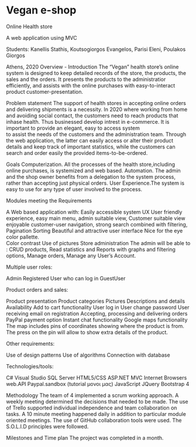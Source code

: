 # Vegan e-shop 
Online Health store 

A web application using MVC

Students: Kanellis Stathis, Koutsogiorgos Evangelos, Parisi Eleni, Poulakos Giorgos

Athens, 2020
Overview - Introduction
The “Vegan” health store’s online system is designed to keep detailed records of the store, the products, 
the sales and the orders. It presents the products to the administratior efficiently, and assists with
the online purchases with easy-to-interact product customer-presentation. 

Problem statement
The support of health stores in accepting online orders and delivering shipments is a necessity. 
In 2020 where working from home and avoiding social contact, the customers need to reach products that
inhase health. Thus businessed develop intrest in e-commerce. It is important to provide an elegant, easy to access system  
to assist the needs of the customers and the administration team. 
Through the web application, the latter can easily access or alter their product details and keep track of important statistics, 
while the customers can search and order easily the provided items-to-be-ordered. 

Goals
Computerization. All the processes of the health store,including online purchases, is systemized and web based. 
Automation. The admin and the shop owner benefits from a delegation to the system process, 
rather than accepting just physical orders. 
User Experience.The system is easy to use for any type of user involved to the process.

Modules meeting the Requirements

A Web based application with:
Easily accessible system UX
User friendly experience, 
easy main menu, 
admin suitable view, 
Customer suitable view
enjoyable customer-user navigation, 
strong search combined with filtering,
Pagination
Sorting 
Beautiful and attractive user interface
Nice for the eye color pallette.  
Color contrast
Use of pictures
Store administration 
The admin will be able to :
CRUD products, 
Read statistics and Reports with graphs and filtering options,
Manage orders, 
Manage any User’s Account. 


Multiple user roles:

Admin
Registered User who can log in
GuestUser


Product orders and sales:

Product presentation 
Product categories
Pictures
Descriptions and details
Availability
Add to cart functionality
User log in
User change password 
User receiving email on registration
Accepting, processing and delivering orders
PayPal payment option
Instant chat functionality 
Google maps functionality
The map includes pins of coordinates showing where the product is from.
The press on the pin will allow to show extra details of the product.


Other requirements:

Use of design patterns
Use of algorithms
Connection with database


Technologies/tools:

C#
Visual Studio
SQL Server
HTML5/CSS
ASP.NET MVC
Internet Browsers
web.API
Paypal.sandbox (tutorial μονοι μας)
JavaScript
JQuery
Bootstrap 4


Methodology
The team of 4 implemented a scrum working approach. A weekly meeting determined the decisions that needed to be made. 
The use of Trello supported individual independence and team collaboration on tasks. A 10 minute meeting happened daily
in addition to particular module oriented meetings.
The use of GitHub collaboration tools were used. 
The S.O.L.I.D principles were followed. 


Milestones and Time plan
The project was completed in a month. 


